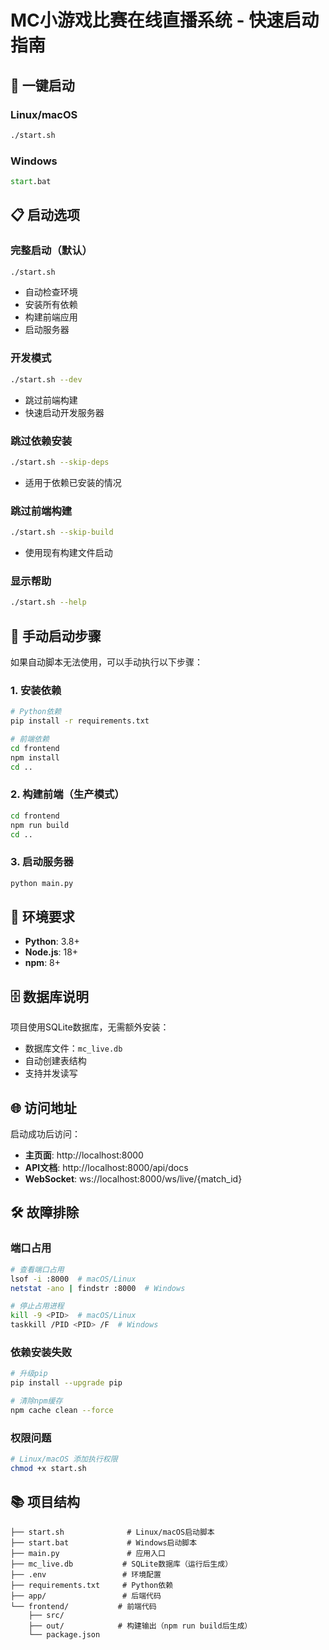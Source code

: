 # MC小游戏比赛在线直播系统 - 快速启动指南

## 🚀 一键启动

### Linux/macOS
```bash
./start.sh
```

### Windows
```cmd
start.bat
```

## 📋 启动选项

### 完整启动（默认）
```bash
./start.sh
```
- 自动检查环境
- 安装所有依赖
- 构建前端应用
- 启动服务器

### 开发模式
```bash
./start.sh --dev
```
- 跳过前端构建
- 快速启动开发服务器

### 跳过依赖安装
```bash
./start.sh --skip-deps
```
- 适用于依赖已安装的情况

### 跳过前端构建
```bash
./start.sh --skip-build
```
- 使用现有构建文件启动

### 显示帮助
```bash
./start.sh --help
```

## 📝 手动启动步骤

如果自动脚本无法使用，可以手动执行以下步骤：

### 1. 安装依赖
```bash
# Python依赖
pip install -r requirements.txt

# 前端依赖
cd frontend
npm install
cd ..
```

### 2. 构建前端（生产模式）
```bash
cd frontend
npm run build
cd ..
```

### 3. 启动服务器
```bash
python main.py
```

## 🔧 环境要求

- **Python**: 3.8+
- **Node.js**: 18+
- **npm**: 8+

## 🗄️ 数据库说明

项目使用SQLite数据库，无需额外安装：
- 数据库文件：`mc_live.db`
- 自动创建表结构
- 支持并发读写

## 🌐 访问地址

启动成功后访问：
- **主页面**: http://localhost:8000
- **API文档**: http://localhost:8000/api/docs
- **WebSocket**: ws://localhost:8000/ws/live/{match_id}

## 🛠️ 故障排除

### 端口占用
```bash
# 查看端口占用
lsof -i :8000  # macOS/Linux
netstat -ano | findstr :8000  # Windows

# 停止占用进程
kill -9 <PID>  # macOS/Linux
taskkill /PID <PID> /F  # Windows
```

### 依赖安装失败
```bash
# 升级pip
pip install --upgrade pip

# 清除npm缓存
npm cache clean --force
```

### 权限问题
```bash
# Linux/macOS 添加执行权限
chmod +x start.sh
```

## 📚 项目结构

```
├── start.sh              # Linux/macOS启动脚本
├── start.bat             # Windows启动脚本
├── main.py               # 应用入口
├── mc_live.db           # SQLite数据库（运行后生成）
├── .env                 # 环境配置
├── requirements.txt     # Python依赖
├── app/                 # 后端代码
└── frontend/           # 前端代码
    ├── src/
    ├── out/            # 构建输出（npm run build后生成）
    └── package.json
```